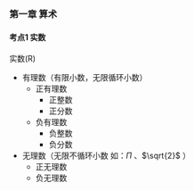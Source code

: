 ### 第一章 算术

 #### 考点1 实数

实数(R)

- 有理数（有限小数，无限循环小数）
  - 正有理数
    - 正整数
    - 正分数
  - 负有理数
    - 负整数
    - 负分数
- 无理数（无限不循环小数 如：$\Pi$ 、$\sqrt{2}$ ）
  - 正无理数
  - 负无理数

